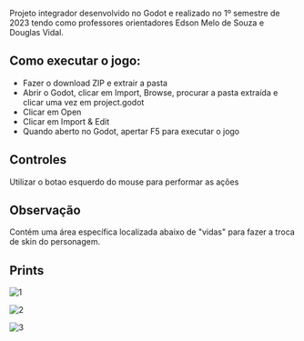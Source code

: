 Projeto integrador desenvolvido no Godot e realizado no 1º semestre de 2023 tendo como professores orientadores Edson Melo de Souza e Douglas Vidal.

## Como executar o jogo:
- Fazer o download ZIP e extrair a pasta
- Abrir o Godot, clicar em Import, Browse, procurar a pasta extraída e clicar uma vez em project.godot
- Clicar em Open
- Clicar em Import & Edit 
- Quando aberto no Godot, apertar F5 para executar o jogo

## Controles
Utilizar o botao esquerdo do mouse para performar as ações

## Observação
Contém uma área específica localizada abaixo de "vidas" para fazer a troca de skin do personagem.

## Prints

![1](https://github.com/strazzit/ProjetoIntegrador01-2023/assets/92820788/938ab287-e2b0-47e6-9c2a-cb482821096e)

![2](https://github.com/strazzit/ProjetoIntegrador01-2023/assets/92820788/878e5034-6583-429e-8837-399e2a8447cc)

![3](https://github.com/strazzit/ProjetoIntegrador01-2023/assets/92820788/7b0ec5ba-a3c2-48c4-b885-9cf18744c0f6)

